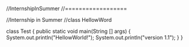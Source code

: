 //InternshipInSummer
//==================

//Internship in Summer
//class HellowWord

class Test
{
  public static void main(String [] args)
  {
    System.out.println("HellowWorld!");
    System.out.println("version 1.1");
  }
}
